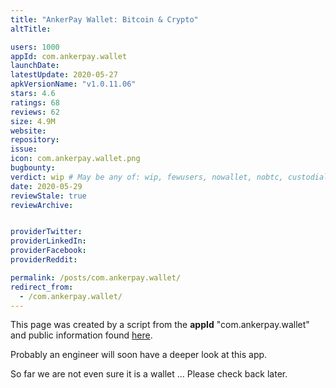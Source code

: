 ```yaml
---
title: "AnkerPay Wallet: Bitcoin & Crypto"
altTitle: 

users: 1000
appId: com.ankerpay.wallet
launchDate: 
latestUpdate: 2020-05-27
apkVersionName: "v1.0.11.06"
stars: 4.6
ratings: 68
reviews: 62
size: 4.9M
website: 
repository: 
issue: 
icon: com.ankerpay.wallet.png
bugbounty: 
verdict: wip # May be any of: wip, fewusers, nowallet, nobtc, custodial, nosource, nonverifiable, verifiable, bounty, defunct
date: 2020-05-29
reviewStale: true
reviewArchive:


providerTwitter: 
providerLinkedIn: 
providerFacebook: 
providerReddit: 

permalink: /posts/com.ankerpay.wallet/
redirect_from:
  - /com.ankerpay.wallet/
---
```



This page was created by a script from the **appId** "com.ankerpay.wallet" and public
information found
[here](https://play.google.com/store/apps/details?id=com.ankerpay.wallet).

Probably an engineer will soon have a deeper look at this app.

So far we are not even sure it is a wallet ... Please check back later.
